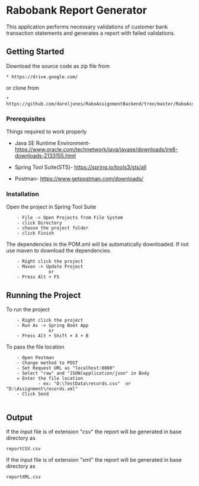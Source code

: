 # Rabobank Report Generator

This application performs necessary validations of customer bank transaction statements and generates a report with failed validations.

## Getting Started

Download the source code as zip file from

	* https://drive.google.com/
	
or clone from

	* https://github.com/dareljones/RaboAssignmentBackend/tree/master/RaboAssignment
### Prerequisites

Things required to work properly

* Java SE Runtime Environment-
  https://www.oracle.com/technetwork/java/javase/downloads/jre8-downloads-2133155.html

* Spring Tool Suite(STS)-
  https://spring.io/tools3/sts/all
  
* Postman-
  https://www.getpostman.com/downloads/

### Installation

Open the project in Spring Tool Suite

```
	- File -> Open Projects from File System 
	- click Directory
	- choose the project folder
	- click Finish
```

The dependencies in the POM.xml will be automatically downloaded. 
If not use maven to download the dependencies.

```
	- Right click the project
	- Maven -> Update Project
				or
	- Press Alt + F5
```


## Running the Project

To run the project

```
	- Right click the project
	- Run As -> Spring Boot App
				or
	- Press Alt + Shift + X + B
```

To pass the file location

```
	- Open Postman
	- Change method to POST
	- Set Request URL as "localhost:8080"
	- Select "raw" and "JSON(application/json" in Body
	= Enter the file location 
			- ex: "D:\TestData\records.csv"	 or "D:\Assignment\records.xml"
	- Click Send
	
```


## Output

If the input file is of extension "csv" the report will be generated in base directory as
 
 ```
 reportCSV.csv
 
 ```
 
 If the input file is of extension "xml" the report will be generated in base directory as
 
 ```
 reportXML.csv
 
 ```
 	



